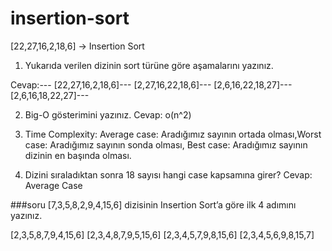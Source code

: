 # insertion-sort
[22,27,16,2,18,6] -> Insertion Sort
1. Yukarıda verilen dizinin sort türüne göre aşamalarını yazınız.

Cevap:---
[22,27,16,2,18,6]---
[2,27,16,22,18,6]---
[2,6,16,22,18,27]---
[2,6,16,18,22,27]---
  
2. Big-O gösterimini yazınız.
Cevap: o(n^2)

3. Time Complexity: Average case: Aradığımız sayının ortada olması,Worst case: Aradığımız sayının sonda olması, 
Best case: Aradığımız sayının dizinin en başında olması.

4. Dizini sıraladıktan sonra 18 sayısı hangi case kapsamına girer? 
Cevap: Average Case

###soru
[7,3,5,8,2,9,4,15,6] dizisinin Insertion Sort’a göre ilk 4 adımını yazınız.

[2,3,5,8,7,9,4,15,6]
[2,3,4,8,7,9,5,15,6]
[2,3,4,5,7,9,8,15,6]
[2,3,4,5,6,9,8,15,7]

